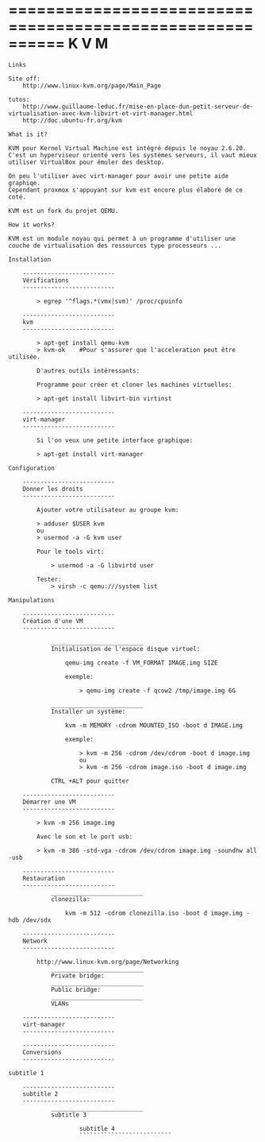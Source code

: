 ==========================================================
                       K V M
==========================================================


~~~~~~~~~~~~~~~~~~~~~~~~~~
Links
~~~~~~~~~~~~~~~~~~~~~~~~~~

    Site off:
        http://www.linux-kvm.org/page/Main_Page

    tutos:
        http://www.guillaume-leduc.fr/mise-en-place-dun-petit-serveur-de-virtualisation-avec-kvm-libvirt-et-virt-manager.html
        http://doc.ubuntu-fr.org/kvm

~~~~~~~~~~~~~~~~~~~~~~~~~~
What is it?
~~~~~~~~~~~~~~~~~~~~~~~~~~

    KVM pour Kernel Virtual Machine est intégré depuis le noyau 2.6.20.
    C'est un hyperviseur orienté vers les systèmes serveurs, il vaut mieux utiliser VirtualBox pour émuler des desktop.

    On peu l'utiliser avec virt-manager pour avoir une petite aide graphiqe.
    Cependant proxmox s'appuyant sur kvm est encore plus élaboré de ce coté.

    KVM est un fork du projet QEMU.

~~~~~~~~~~~~~~~~~~~~~~~~~~
How it works?
~~~~~~~~~~~~~~~~~~~~~~~~~~

    KVM est un module noyau qui permet à un programme d'utiliser une couche de virtualisation des ressources type processeurs ...



~~~~~~~~~~~~~~~~~~~~~~~~~~
Installation
~~~~~~~~~~~~~~~~~~~~~~~~~~
        --------------------------
        Vérifications
        --------------------------

            > egrep '^flags.*(vmx|svm)' /proc/cpuinfo

        --------------------------
        kvm
        --------------------------

            > apt-get install qemu-kvm
            > kvm-ok    #Pour s'assurer que l'acceleration peut être utilisée.

            D'autres outils intéressants:

            Programme pour créer et cloner les machines virtuelles:

            > apt-get install libvirt-bin virtinst

        --------------------------
        virt-manager
        --------------------------

            Si l'on veux une petite interface graphique:

            > apt-get install virt-manager

~~~~~~~~~~~~~~~~~~~~~~~~~~
Configuration
~~~~~~~~~~~~~~~~~~~~~~~~~~

        --------------------------
        Donner les droits
        --------------------------

            Ajouter votre utilisateur au groupe kvm:

            > adduser $USER kvm
            ou 
            > usermod -a -G kvm user

            Pour le tools virt:
            
                > usermod -a -G libvirtd user

            Tester:
                > virsh -c qemu:///system list


~~~~~~~~~~~~~~~~~~~~~~~~~~
Manipulations
~~~~~~~~~~~~~~~~~~~~~~~~~~
        --------------------------
        Création d'une VM
        --------------------------

                __________________________
                Initialisation de l'espace disque virtuel:

                    qemu-img create -f VM_FORMAT IMAGE.img SIZE

                    exemple:

                        > qemu-img create -f qcow2 /tmp/image.img 6G

                __________________________
                Installer un système:

                    kvm -m MEMORY -cdrom MOUNTED_ISO -boot d IMAGE.img

                    exemple:

                        > kvm -m 256 -cdrom /dev/cdrom -boot d image.img
                        ou
                        > kvm -m 256 -cdrom image.iso -boot d image.img

                CTRL +ALT pour quitter

        --------------------------
        Démarrer une VM
        --------------------------

            > kvm -m 256 image.img
            
            Avec le son et le port usb:

            > kvm -m 386 -std-vga -cdrom /dev/cdrom image.img -soundhw all -usb

        --------------------------
        Restauration
        --------------------------
                __________________________
                clonezilla:

                    kvm -m 512 -cdrom clonezilla.iso -boot d image.img -hdb /dev/sdx

        --------------------------
        Network
        --------------------------

            http://www.linux-kvm.org/page/Networking
                __________________________
                Private bridge:
                __________________________
                Public bridge:
                __________________________
                VLANs

        --------------------------
        virt-manager
        --------------------------

        --------------------------
        Conversions
        --------------------------

~~~~~~~~~~~~~~~~~~~~~~~~~~
subtitle 1
~~~~~~~~~~~~~~~~~~~~~~~~~~

        --------------------------
        subtitle 2
        --------------------------
                __________________________
                subtitle 3

                        subtitle 4
                        ``````````````````````````
